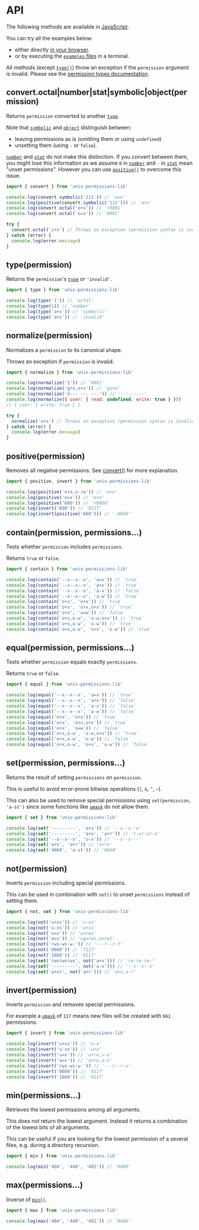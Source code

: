 # API

The following methods are available in
[JavaScript](../README.md#usage-javascript).

You can try all the examples below:

- either directly
  [in your browser](https://repl.it/@prantlf/unix-permissions-lib).
- or by executing the [`examples` files](../examples/README.md) in a terminal.

All methods (except [`type()`](#typepermission)) throw an exception if the
`permission` argument is invalid. Please see the
[permission types documentation](types.md).

## convert.octal|number|stat|symbolic|object(permission)

Returns `permission` converted to another [`type`](types.md).

Note that [`symbolic`](types.md#symbolic) and [`object`](types.md#object)
distinguish between:

- leaving permissions as is (omitting them or using `undefined`)
- unsetting them (using `-` or `false`).

[`number`](types.md#number) and [`stat`](types.md#stat) do not make this
distinction. If you convert between them, you might lose this information as we
assume `0` in [`number`](types.md#number) and `-` in [`stat`](types.md#stat)
mean "unset permissions". However you can use
[`positive()`](#positivepermission) to overcome this issue.

```js
import { convert } from 'unix-permissions-lib'

console.log(convert.symbolic('111')) // 'a=x'
console.log(positive(convert.symbolic('111'))) // 'a+x'
console.log(convert.octal('o+x')) // '+0001'
console.log(convert.octal('o=x')) // '0001'

try {
  convert.octal('z+x') // Throws an exception (permission syntax is invalid)
} catch (error) {
  console.log(error.message)
}
```

## type(permission)

Returns the `permission`'s [`type`](types.md) or `'invalid'`.

```js
import { type } from 'unix-permissions-lib'

console.log(type('1')) // 'octal'
console.log(type(1)) // 'number'
console.log(type('a+x')) // 'symbolic'
console.log(type('a+i')) // 'invalid'
```

## normalize(permission)

Normalizes a `permission` to its canonical shape.

Throws an exception if `permission` is invalid.

```js
import { normalize } from 'unix-permissions-lib'

console.log(normalize('1')) // '0001'
console.log(normalize('g+x,o+x')) // 'go+x'
console.log(normalize('d--- --- ---')) // '---------'
console.log(normalize({ user: { read: undefined, write: true } }))
// { user: { write: true } }

try {
  normalize('z+x') // Throws an exception (permission syntax is invalid)
} catch (error) {
  console.log(error.message)
}
```

## positive(permission)

Removes all negative permissions. See
[convert()](#convertoctalnumberstatsymbolicobjectpermission) for more
explanation.

```js
import { positive, invert } from 'unix-permissions-lib'

console.log(positive('o+x,o-rw')) // 'o+x'
console.log(positive('o=x')) // 'o+x'
console.log(positive('660')) // '+0660'
console.log(invert('660')) // '0117'
console.log(invert(positive('660'))) // '-0660'
```

## contain(permission, permissions...)

Tests whether `permission` includes `permissions`.

Returns `true` or `false`.

```js
import { contain } from 'unix-permissions-lib'

console.log(contain('--x--x--x', 'a=x')) // `true`
console.log(contain('--x--x--x', 'a+x')) // `true`
console.log(contain('--x--x--x', 'a-x')) // `false`
console.log(contain('--x--x--x', 'a-w')) // `true`
console.log(contain('o+x', 'o+x')) // `true`
console.log(contain('o+x', 'o+x,o+x')) // `true`
console.log(contain('o+x', 'o=w')) // `false`
console.log(contain('o+x,o-w', 'o-w,o+x')) // `true`
console.log(contain('o+x,o-w', 'o-w')) // `true`
console.log(contain('o+x,o-w', 'o+x', 'o-w')) // `true`
```

## equal(permission, permissions...)

Tests whether `permission` equals exactly `permissions`.

Returns `true` or `false`.

```js
import { equal } from 'unix-permissions-lib'

console.log(equal('--x--x--x', 'a=x')) // `true`
console.log(equal('--x--x--x', 'a+x')) // `false`
console.log(equal('--x--x--x', 'a-x')) // `false`
console.log(equal('--x--x--x', 'a-w')) // `false`
console.log(equal('o+x', 'o+x')) // `true`
console.log(equal('o+x', 'o+x,o+x')) // `true`
console.log(equal('o+x', 'o=w')) // `false`
console.log(equal('o+x,o-w', 'o-w,o+x')) // `true`
console.log(equal('o+x,o-w', 'o-w')) // `false`
console.log(equal('o+x,o-w', 'o+x', 'o-w')) // `false`
```

## set(permission, permissions...)

Returns the result of setting `permissions` on `permission`.

This is useful to avoid error-prone bitwise operations (`|`, `&`, `^`, `~`).

This can also be used to remove special permissions using
`set(permission, 'a-st')` since some functions like
[`umask`](https://linux.die.net/man/2/umask) do not allow them.

```js
import { set } from 'unix-permissions-lib'

console.log(set('---------', 'a+x')) // '--x--x--x'
console.log(set('---------', 'a+x', 'a+r')) // 'r-xr-xr-x'
console.log(set('--x--x--x', 'o-x')) // '--x--x---'
console.log(set('a+x', 'a+r')) // 'a+rx'
console.log(set('4660', 'a-st')) // '0660'
```

## not(permission)

Inverts `permission` including special permissions.

This can be used in combination with `set()` to unset `permissions` instead of
setting them.

```js
import { not, set } from 'unix-permissions-lib'

console.log(not('u+xs')) // 'u-xs'
console.log(not('u-xs')) // 'u+xs'
console.log(not('u=x')) // 'u=rws'
console.log(not('a=x')) // 'ug=rws,o=rwt'
console.log(not('rws-ws-w-')) // '---r--r-t'
console.log(not('0660')) // '7117'
console.log(not('1660')) // '6117'
console.log(set('rwxrwxrwx', not('a+x'))) // 'rw-rw-rw-'
console.log(set('---------', not('a-x'))) // '--x--x--x'
console.log(set('a+xr', not('a+r'))) // 'a+x,a-r'
```

## invert(permission)

Inverts `permission` and removes special permissions.

For example a [`umask`](https://linux.die.net/man/2/umask) of `117` means new
files will be created with `661` permissions.

```js
import { invert } from 'unix-permissions-lib'

console.log(invert('u+xs')) // 'u-x'
console.log(invert('u-xs')) // 'u+x'
console.log(invert('u=x')) // 'u+rw,u-x'
console.log(invert('a=x')) // 'a+rw,a-x'
console.log(invert('rws-ws-w-')) // '---r--r-x'
console.log(invert('0660')) // '0117'
console.log(invert('1660')) // '0117'
```

## min(permissions...)

Retrieves the lowest permissions among all arguments.

This does not return the lowest argument. Instead it returns a combination of
the lowest bits of all arguments.

This can be useful if you are looking for the lowest permission of a several
files, e.g. during a directory recursion.

```js
import { min } from 'unix-permissions-lib'

console.log(min('404', '440', '402')) // '0400'
```

## max(permissions...)

Inverse of [`min()`](#minpermissions).

```js
import { max } from 'unix-permissions-lib'

console.log(max('404', '440', '402')) // '0446'
```

